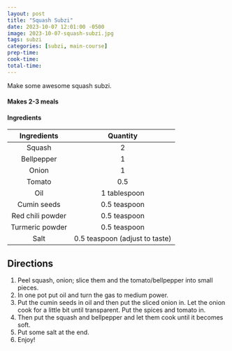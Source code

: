 ```yaml
---
layout: post
title: "Squash Subzi"
date: 2023-10-07 12:01:00 -0500
image: 2023-10-07-squash-subzi.jpg
tags: subzi
categories: [subzi, main-course]
prep-time:
cook-time:
total-time:
---
```


Make some awesome squash subzi.

#### Makes 2-3 meals

#### Ingredients

|    Ingredients   |            Quantity            |
|:----------------:|:------------------------------:|
|      Squash      |                2               |
|    Bellpepper    |                1               |
|       Onion      |                1               |
|      Tomato       |              0.5              |
|        Oil       |          1 tablespoon          |
|    Cumin seeds   |          0.5 teaspoon          |
| Red chili powder |          0.5 teaspoon          |
|  Turmeric powder |          0.5 teaspoon          |
|       Salt       | 0.5 teaspoon (adjust to taste) |

## Directions

1.	Peel squash, onion; slice them and the tomato/bellpepper into small pieces.
2.	In one pot put oil and turn the gas to medium power.
3.	Put the cumin seeds in oil and then put the sliced onion in. Let the onion cook for a little bit until transparent. Put the spices and tomato in.
4.	Then put the squash and bellpepper and let them cook until it becomes soft.
5.	Put some salt at the end.
6.	Enjoy!
